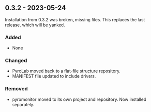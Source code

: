## 0.3.2 - 2023-05-24

Installation from 0.3.2 was broken, missing files. This replaces the last
release, which will be yanked.

### Added
- None

### Changed
- PyroLab moved back to a flat-file structure repository.
- MANIFEST file updated to include drivers.

### Removed
- pyromonitor moved to its own project and repository. Now installed separately.
